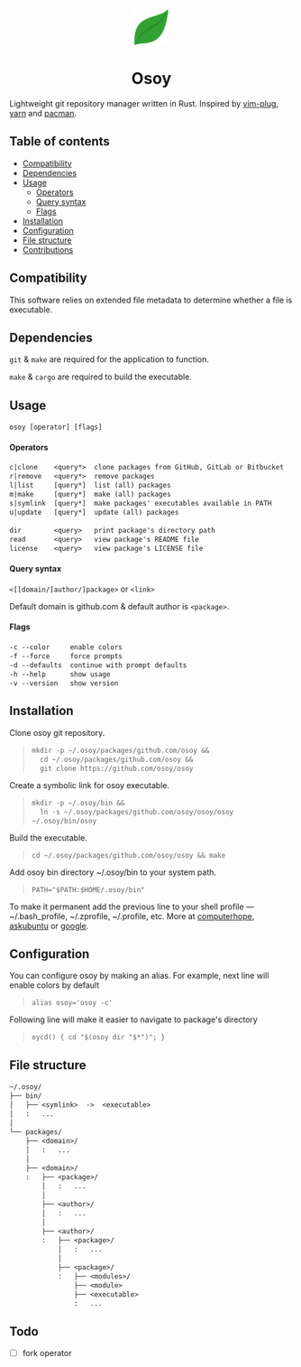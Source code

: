 <p align='center'>
  <img alt='logo' src='./logo.svg' height="64" />
</p>
<h1 align='center'>Osoy</h1>

Lightweight git repository manager written in Rust.
Inspired by
<a href='https://github.com/junegunn/vim-plug' />vim-plug</a>,
<a href='https://github.com/yarnpkg/yarn' />yarn</a> and
<a href='https://wiki.archlinux.org/index.php/Pacman' />pacman</a>.

## Table of contents

- [Compatibility](#Compatibility)
- [Dependencies](#Dependencies)
- [Usage](#Usage)
  - [Operators](#Operators)
  - [Query syntax](#Query-syntax)
  - [Flags](#Flags)
- [Installation](#Installation)
- [Configuration](#Configuration)
- [File structure](#File-structure)
- [Contributions](#Contributions)

## Compatibility

This software relies on extended file metadata to determine whether a file is executable.

## Dependencies

`git` & `make` are required for the application to function.

`make` & `cargo` are required to build the executable.

## Usage

    osoy [operator] [flags]

#### Operators

    c|clone    <query*>  clone packages from GitHub, GitLab or Bitbucket
    r|remove   <query*>  remove packages
    l|list     [query*]  list (all) packages
    m|make     [query*]  make (all) packages
    s|symlink  [query*]  make packages' executables available in PATH
    u|update   [query*]  update (all) packages

    dir        <query>   print package's directory path
    read       <query>   view package's README file
    license    <query>   view package's LICENSE file

#### Query syntax

`<[[domain/]author/]package>` or `<link>`

Default domain is github.com & default author is `<package>`.

#### Flags

    -c --color     enable colors
    -f --force     force prompts
    -d --defaults  continue with prompt defaults
    -h --help      show usage
    -v --version   show version

## Installation

Clone osoy git repository.

>     mkdir -p ~/.osoy/packages/github.com/osoy &&
>       cd ~/.osoy/packages/github.com/osoy &&
>       git clone https://github.com/osoy/osoy

Create a symbolic link for osoy executable.

>     mkdir -p ~/.osoy/bin &&
>       ln -s ~/.osoy/packages/github.com/osoy/osoy/osoy ~/.osoy/bin/osoy

Build the executable.

>     cd ~/.osoy/packages/github.com/osoy/osoy && make

Add osoy bin directory ~/.osoy/bin to your system path.

>     PATH="$PATH:$HOME/.osoy/bin"

To make it permanent add the previous line to your shell profile — ~/.bash_profile, ~/.zprofile, ~/.profile, etc.
More at
<a href='https://www.computerhope.com/issues/ch001647.htm'>computerhope</a>,
<a href='https://askubuntu.com/questions/60218/how-to-add-a-directory-to-the-path'>askubuntu</a> or
<a href='https://www.google.com/?q=add+directory+to+path'>google</a>.

## Configuration

You can configure osoy by making an alias.
For example, next line will enable colors by default

>     alias osoy='osoy -c'

Following line will make it easier to navigate to package's directory

>     oycd() { cd "$(osoy dir "$*")"; }

## File structure

    ~/.osoy/
    ├── bin/
    │   ├── <symlink>  ->  <executable>
    │   :   ...
    │
    └── packages/
        ├── <domain>/
        │   :   ...
        │
        ├── <domain>/
        :   ├── <package>/
            │   :   ...
            │
            ├── <author>/
            │   :   ...
            │
            ├── <author>/
            :   ├── <package>/
                │   :   ...
                │
                ├── <package>/
                :   ├── <modules>/
                    ├── <module>
                    ├── <executable>
                    :   ...

## Todo

- [ ] fork operator
